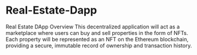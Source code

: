 # Real-Estate-Dapp
Real Estate DApp Overview This decentralized application will act as a marketplace where users can buy and sell properties in the form of NFTs. Each property will be represented as an NFT on the Ethereum blockchain, providing a secure, immutable record of ownership and transaction history.
